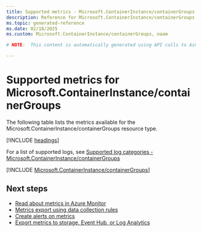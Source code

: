 ```yaml
---
title: Supported metrics - Microsoft.ContainerInstance/containerGroups
description: Reference for Microsoft.ContainerInstance/containerGroups metrics in Azure Monitor.
ms.topic: generated-reference
ms.date: 02/18/2025
ms.custom: Microsoft.ContainerInstance/containerGroups, naam

# NOTE:  This content is automatically generated using API calls to Azure. Any edits made on these files will be overwritten in the next run of the script. 

---
```


  
# Supported metrics for Microsoft.ContainerInstance/containerGroups
  
The following table lists the metrics available for the Microsoft.ContainerInstance/containerGroups resource type.  
  
  
[!INCLUDE [headings](~/reusable-content/ce-skilling/azure/includes/azure-monitor/reference/metrics/metrics-headings.md)]  
  
  
  
For a list of supported logs, see [Supported log categories - Microsoft.ContainerInstance/containerGroups](../supported-logs/microsoft-containerinstance-containergroups-logs.md)  
  
 

[!INCLUDE [Microsoft.ContainerInstance/containerGroups](~/reusable-content/ce-skilling/azure/includes/azure-monitor/reference/metrics/microsoft-containerinstance-containergroups-metrics-include.md)]  



## Next steps

- [Read about metrics in Azure Monitor](/azure/azure-monitor/data-platform)
- [Metrics export using data collection rules](/azure/azure-monitor/essentials/data-collection-metrics)
- [Create alerts on metrics](/azure/azure-monitor/alerts/alerts-overview)
- [Export metrics to storage, Event Hub, or Log Analytics](/azure/azure-monitor/essentials/platform-logs-overview)
